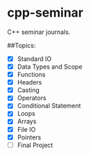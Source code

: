 # cpp-seminar
C++ seminar journals.

##Topics:

- [x] Standard IO
- [x] Data Types and Scope
- [x] Functions
- [x] Headers
- [x] Casting
- [x] Operators
- [x] Conditional Statement
- [x] Loops
- [x] Arrays
- [x] File IO
- [x] Pointers
- [ ] Final Project
